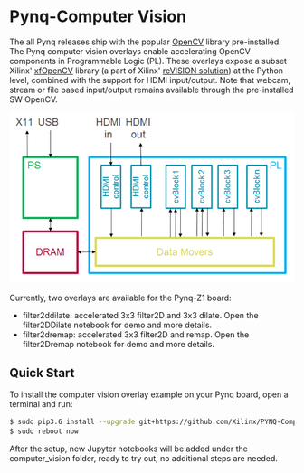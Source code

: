 # Pynq-Computer Vision

The all Pynq releases ship with the popular [OpenCV](https://opencv.org/) library pre-installed. The Pynq computer vision overlays enable accelerating OpenCV components in Programmable Logic (PL). These overlays expose a subset Xilinx' [xfOpenCV](https://github.com/Xilinx/xfopencv) library (a part of Xilinx' [reVISION solution](https://www.xilinx.com/products/design-tools/embedded-vision-zone.html)) at the Python level, combined with the support for HDMI input/output. Note that webcam, stream or file based input/output remains available through the pre-installed SW OpenCV.  

![](./cvOverlayBlockDiagram.png)

Currently, two overlays are available for the Pynq-Z1 board:
  + filter2ddilate: accelerated 3x3 filter2D and 3x3 dilate. Open the filter2DDilate notebook for demo and more details.
  + filter2dremap: accelerated 3x3 filter2D and remap. Open the filter2Dremap notebook for demo and more details. 


## Quick Start

To install the computer vision overlay example on your Pynq board, open a terminal and run:

   ```bash
   $ sudo pip3.6 install --upgrade git+https://github.com/Xilinx/PYNQ-ComputerVision.git
   $ sudo reboot now
   ```
   
After the setup, new Jupyter notebooks will be added under the computer_vision folder, ready to try out, no additional steps are needed. 
